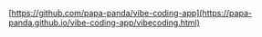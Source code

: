 [https://github.com/papa-panda/vibe-coding-app](https://papa-panda.github.io/vibe-coding-app/vibecoding.html)
